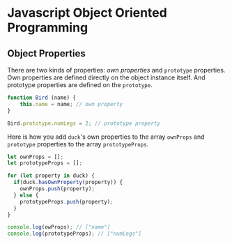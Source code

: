 # Javascript Object Oriented Programming

## Object Properties

There are two kinds of properties: *own properties* and `prototype` properties.
Own properties are defined directly on the object instance itself. And
prototype properties are defined on the `prototype`. 

```javascript
function Bird (name) {
    this.name = name; // own property
}

Bird.prototype.numLegs = 2; // prototype property
```

Here is how you add `duck`'s own properties to the array `ownProps` and 
`prototype` properties to the array `prototypeProps`.

```javascript
let ownProps = [];
let prototypeProps = [];

for (let property in duck) {
  if(duck.hasOwnProperty(property)) {
    ownProps.push(property);
  } else {
    prototypeProps.push(property);
  }
}

console.log(owProps); // ["name"]
console.log(prototypeProps); // ["numLegs"]
```
